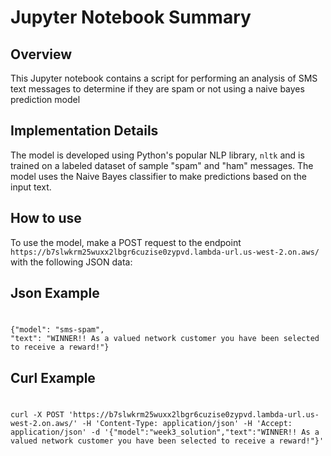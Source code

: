 # Jupyter Notebook Summary

## Overview

This Jupyter notebook contains a script for performing an analysis of SMS text messages to determine if they are spam or not using a naive bayes prediction model

## Implementation Details

The model is developed using Python's popular NLP library, `nltk` and is trained on a labeled dataset of sample "spam" and "ham" messages. The model uses the Naive Bayes classifier to make predictions based on the input text. 

## How to use

To use the model, make a POST request to the endpoint `https://b7slwkrm25wuxx2lbgr6cuzise0zypvd.lambda-url.us-west-2.on.aws/` with the following JSON data: 

## Json Example
# 
    {"model": "sms-spam",
    "text": "WINNER!! As a valued network customer you have been selected to receive a reward!"}


## Curl Example
# 
    curl -X POST 'https://b7slwkrm25wuxx2lbgr6cuzise0zypvd.lambda-url.us-west-2.on.aws/' -H 'Content-Type: application/json' -H 'Accept: application/json' -d '{"model":"week3_solution","text":"WINNER!! As a valued network customer you have been selected to receive a reward!"}'

